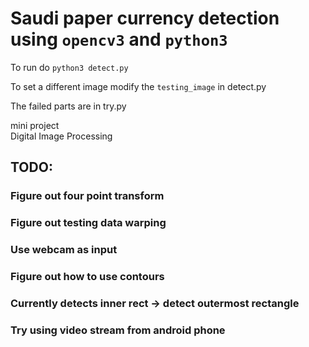 # Saudi paper currency detection using ```opencv3``` and ```python3```

To run do
```python3 detect.py```

To set a different image modify the ```testing_image``` in detect.py

The failed parts are in try.py

mini project  
Digital Image Processing  


## TODO:
### 	Figure out four point transform
###	Figure out testing data warping
### 	Use webcam as input
### 	Figure out how to use contours
### 		Currently detects inner rect -> detect outermost rectangle
### 	Try using video stream from android phone